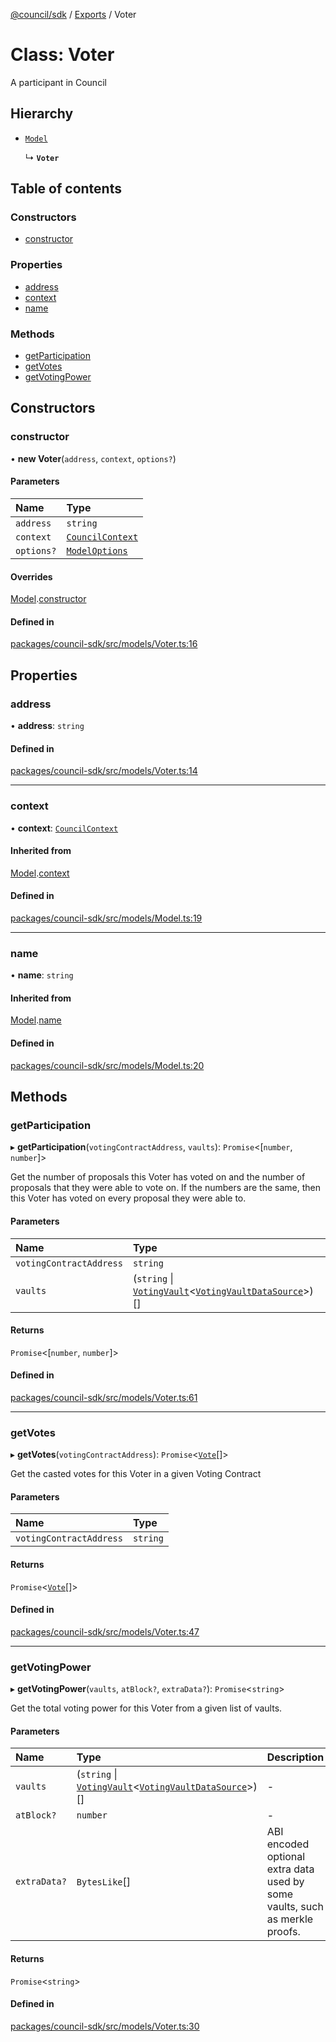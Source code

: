 [@council/sdk](../README.md) / [Exports](../modules.md) / Voter

# Class: Voter

A participant in Council

## Hierarchy

- [`Model`](Model.md)

  ↳ **`Voter`**

## Table of contents

### Constructors

- [constructor](Voter.md#constructor)

### Properties

- [address](Voter.md#address)
- [context](Voter.md#context)
- [name](Voter.md#name)

### Methods

- [getParticipation](Voter.md#getparticipation)
- [getVotes](Voter.md#getvotes)
- [getVotingPower](Voter.md#getvotingpower)

## Constructors

### constructor

• **new Voter**(`address`, `context`, `options?`)

#### Parameters

| Name | Type |
| :------ | :------ |
| `address` | `string` |
| `context` | [`CouncilContext`](CouncilContext.md) |
| `options?` | [`ModelOptions`](../interfaces/ModelOptions.md) |

#### Overrides

[Model](Model.md).[constructor](Model.md#constructor)

#### Defined in

[packages/council-sdk/src/models/Voter.ts:16](https://github.com/element-fi/council-monorepo/blob/c29492c/packages/council-sdk/src/models/Voter.ts#L16)

## Properties

### address

• **address**: `string`

#### Defined in

[packages/council-sdk/src/models/Voter.ts:14](https://github.com/element-fi/council-monorepo/blob/c29492c/packages/council-sdk/src/models/Voter.ts#L14)

___

### context

• **context**: [`CouncilContext`](CouncilContext.md)

#### Inherited from

[Model](Model.md).[context](Model.md#context)

#### Defined in

[packages/council-sdk/src/models/Model.ts:19](https://github.com/element-fi/council-monorepo/blob/c29492c/packages/council-sdk/src/models/Model.ts#L19)

___

### name

• **name**: `string`

#### Inherited from

[Model](Model.md).[name](Model.md#name)

#### Defined in

[packages/council-sdk/src/models/Model.ts:20](https://github.com/element-fi/council-monorepo/blob/c29492c/packages/council-sdk/src/models/Model.ts#L20)

## Methods

### getParticipation

▸ **getParticipation**(`votingContractAddress`, `vaults`): `Promise`<[`number`, `number`]\>

Get the number of proposals this Voter has voted on and the number of
proposals that they were able to vote on. If the numbers are the same, then
this Voter has voted on every proposal they were able to.

#### Parameters

| Name | Type |
| :------ | :------ |
| `votingContractAddress` | `string` |
| `vaults` | (`string` \| [`VotingVault`](VotingVault.md)<[`VotingVaultDataSource`](../interfaces/VotingVaultDataSource.md)\>)[] |

#### Returns

`Promise`<[`number`, `number`]\>

#### Defined in

[packages/council-sdk/src/models/Voter.ts:61](https://github.com/element-fi/council-monorepo/blob/c29492c/packages/council-sdk/src/models/Voter.ts#L61)

___

### getVotes

▸ **getVotes**(`votingContractAddress`): `Promise`<[`Vote`](Vote.md)[]\>

Get the casted votes for this Voter in a given Voting Contract

#### Parameters

| Name | Type |
| :------ | :------ |
| `votingContractAddress` | `string` |

#### Returns

`Promise`<[`Vote`](Vote.md)[]\>

#### Defined in

[packages/council-sdk/src/models/Voter.ts:47](https://github.com/element-fi/council-monorepo/blob/c29492c/packages/council-sdk/src/models/Voter.ts#L47)

___

### getVotingPower

▸ **getVotingPower**(`vaults`, `atBlock?`, `extraData?`): `Promise`<`string`\>

Get the total voting power for this Voter from a given list of vaults.

#### Parameters

| Name | Type | Description |
| :------ | :------ | :------ |
| `vaults` | (`string` \| [`VotingVault`](VotingVault.md)<[`VotingVaultDataSource`](../interfaces/VotingVaultDataSource.md)\>)[] | - |
| `atBlock?` | `number` | - |
| `extraData?` | `BytesLike`[] | ABI encoded optional extra data used by some vaults, such as merkle proofs. |

#### Returns

`Promise`<`string`\>

#### Defined in

[packages/council-sdk/src/models/Voter.ts:30](https://github.com/element-fi/council-monorepo/blob/c29492c/packages/council-sdk/src/models/Voter.ts#L30)
